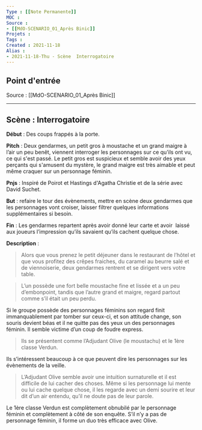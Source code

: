 ```yaml
---
Type : [[Note Permanente]]
MOC : 
Source : 
- [[MdO-SCENARIO_01_Après Binic]]
Projets :
Tags : 
Created : 2021-11-18
Alias :
- 2021-11-18-Thu - Scène  Interrogatoire
---
```

## Point d'entrée

Source : [[MdO-SCENARIO_01_Après Binic]]

***

## Scène : Interrogatoire

**Début** : Des coups frappés à la porte.

**Pitch** : Deux gendarmes, un petit gros à moustache et un grand maigre à l’air un peu benêt, viennent interroger les personnages sur ce qu’ils ont vu, ce qui s'est passé. Le petit gros est suspicieux et semble avoir des yeux perçants qui s'amusent du mystère, le grand maigre est très aimable et peut même craquer sur un personnage féminin.

**Pnjs** : Inspiré de Poirot et Hastings d'Agatha Christie et de la série avec David Suchet.

**But** : refaire le tour des évènements, mettre en scène deux gendarmes que les personnages vont croiser, laisser filtrer quelques informations supplémentaires si besoin.

**Fin** : Les gendarmes repartent après avoir donné leur carte et avoir  laissé aux joueurs l’impression qu’ils savaient qu’ils cachent quelque chose.

**Description** : 
> Alors que vous prenez le petit déjeuner dans le restaurant de l’hôtel et que vous profitez des crêpes fraiches, du caramel au beurre salé et de viennoiserie, deux gendarmes rentrent et se dirigent vers votre table. 

> L’un possède une fort belle moustache fine et lissée et a un peu d’embonpoint, tandis que l’autre grand et maigre, regard partout comme s’il était un peu perdu. 

Si le groupe possède des personnages féminins son regard finit immanquablement par tomber sur ceux-ci, et son attitude change, son souris devient béas et il ne quitte pas des yeux un des personnages féminin. Il semble victime d’un coup de foudre express.

> Ils se présentent comme l’Adjudant Olive (le moustachu) et le 1ère classe Verdun.

Ils s’intéressent beaucoup à ce que peuvent dire les personnages sur les évènements de la veille. 

> L’Adjudant Olive semble avoir une intuition surnaturelle et il est difficile de lui cacher des choses. Même si les personnage lui mente ou lui cache quelque chose, il les regarde avec un demi sourire et leur dit d’un air entendu, qu’il ne doute pas de leur parole.

Le 1ère classe Verdun est complètement obnubilé par le personnage féminin et complètement à côté de son enquête. S’il n’y a pas de personnage féminin, il forme un duo très efficace avec Olive.
